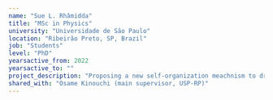 ```yaml
---
name: "Sue L. Rhâmidda"
title: "MSc in Physics"
university: "Universidade de São Paulo"
location: "Ribeirão Preto, SP, Brazil"
job: "Students"
level: "PhD"
yearsactive_from: 2022
yearsactive_to: ""
project_description: "Proposing a new self-organization meachnism to drive a system toward the edge of a synchronization transition."
shared_with: "Osame Kinouchi (main supervisor, USP-RP)"
---
```


